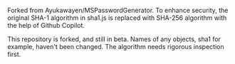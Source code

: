 Forked from Ayukawayen/MSPasswordGenerator. To enhance security, the original SHA-1 algorithm in sha1.js is replaced with SHA-256 algorithm with the help of Github Copilot.

This repository is forked, and still in beta. Names of any objects, sha1 for example, haven't been changed. The algorithm needs rigorous inspection first.
